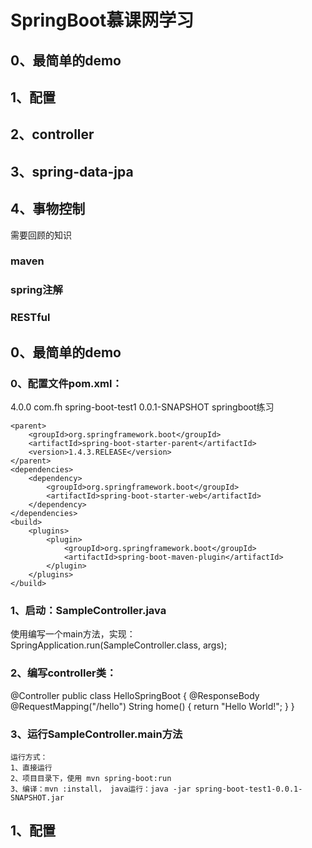 SpringBoot慕课网学习 
===================================  
0、最简单的demo
-----------------------
1、配置
-----------------------
2、controller
-----------------------
3、spring-data-jpa
-----------------------
4、事物控制
-----------------------

需要回顾的知识
### maven
### spring注解
### RESTful

0、最简单的demo
-----------------------
### 0、配置文件pom.xml：
<project xmlns="http://maven.apache.org/POM/4.0.0" xmlns:xsi="http://www.w3.org/2001/XMLSchema-instance"
	xsi:schemaLocation="http://maven.apache.org/POM/4.0.0 
http://maven.apache.org/xsd/maven-4.0.0.xsd">
	<modelVersion>4.0.0</modelVersion>
	<groupId>com.fh</groupId>
	<artifactId>spring-boot-test1</artifactId>
	<version>0.0.1-SNAPSHOT</version>
	<name>springboot练习</name>

	<parent>
		<groupId>org.springframework.boot</groupId>
		<artifactId>spring-boot-starter-parent</artifactId>
		<version>1.4.3.RELEASE</version>
	</parent>
	<dependencies>
		<dependency>
			<groupId>org.springframework.boot</groupId>
			<artifactId>spring-boot-starter-web</artifactId>
		</dependency>
	</dependencies>
	<build>
		<plugins>
			<plugin>
				<groupId>org.springframework.boot</groupId>
				<artifactId>spring-boot-maven-plugin</artifactId>
			</plugin>
		</plugins>
	</build>
</project>

### 1、启动：SampleController.java
使用编写一个main方法，实现：
SpringApplication.run(SampleController.class, args);

### 2、编写controller类：
@Controller
public class HelloSpringBoot {
    @ResponseBody
    @RequestMapping("/hello")
    String home() {
        return "Hello World!";
    }
}

### 3、运行SampleController.main方法
	运行方式：
	1、直接运行
	2、项目目录下，使用 mvn spring-boot:run
	3、编译：mvn :install， java运行：java -jar spring-boot-test1-0.0.1-SNAPSHOT.jar
	
	
1、配置
-----------------------	
	
